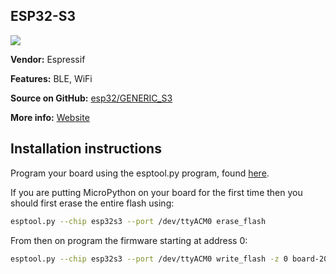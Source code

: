 ## ESP32-S3

![](https://micropython.org/resources/micropython-media/boards/GENERIC_S3/generic_s3.jpg)

**Vendor:** Espressif

**Features:** BLE, WiFi

**Source on GitHub:** [esp32/GENERIC_S3](https://github.com/micropython/micropython/tree/master/ports/esp32/boards/GENERIC_S3)

**More info:** [Website](https://www.espressif.com/en/products/modules)

## Installation instructions

Program your board using the esptool.py program, found [here](https://github.com/espressif/esptool).

If you are putting MicroPython on your board for the first time then you should first erase the entire flash using:

```bash
esptool.py --chip esp32s3 --port /dev/ttyACM0 erase_flash
```

From then on program the firmware starting at address 0:

```bash
esptool.py --chip esp32s3 --port /dev/ttyACM0 write_flash -z 0 board-20210902-v1.17.bin
```

